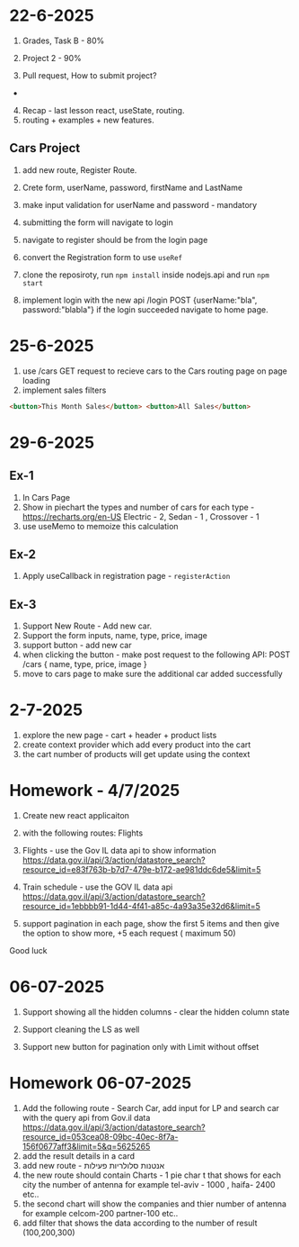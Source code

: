 # 22-6-2025

1. Grades, Task B - 80%
2. Project 2 - 90%

3. Pull request, How to submit project?

-

4. Recap - last lesson react, useState, routing.
5. routing + examples + new features.

## Cars Project

1. add new route, Register Route.
2. Crete form, userName, password, firstName and LastName
3. make input validation for userName and password - mandatory
4. submitting the form will navigate to login
5. navigate to register should be from the login page

6. convert the Registration form to use `useRef`
7. clone the reposiroty, run `npm install` inside nodejs.api and run `npm start`

8. implement login with the new api
   /login POST {userName:"bla", password:"blabla"}
   if the login succeeded navigate to home page.

# 25-6-2025

1. use /cars GET request to recieve cars to the Cars routing page on page loading
2. implement sales filters

```html
<button>This Month Sales</button> <button>All Sales</button>
```

# 29-6-2025

## Ex-1

1. In Cars Page
2. Show in piechart the types and number of cars for each type - https://recharts.org/en-US
   Electric - 2, Sedan - 1 , Crossover - 1
3. use useMemo to memoize this calculation

## Ex-2

1. Apply useCallback in registration page - `registerAction`

## Ex-3

1. Support New Route - Add new car.
2. Support the form inputs, name, type, price, image
3. support button - add new car
4. when clicking the button - make post request to the following API: POST /cars { name, type, price, image }
5. move to cars page to make sure the additional car added successfully

# 2-7-2025

1. explore the new page - cart + header + product lists
2. create context provider which add every product into the cart
3. the cart number of products will get update using the context

# Homework - 4/7/2025

1. Create new react applicaiton
2. with the following routes: Flights
3. Flights - use the Gov IL data api to show information
   https://data.gov.il/api/3/action/datastore_search?resource_id=e83f763b-b7d7-479e-b172-ae981ddc6de5&limit=5
4. Train schedule - use the GOV IL data api
   https://data.gov.il/api/3/action/datastore_search?resource_id=1ebbbb91-1d44-4f41-a85c-4a93a35e32d6&limit=5

5. support pagination in each page, show the first 5 items and then give the option to show more, +5 each request ( maximum 50)

Good luck

# 06-07-2025

1. Support showing all the hidden columns - clear the hidden column state
2. Support cleaning the LS as well

3. Support new button for pagination only with Limit without offset


# Homework 06-07-2025
1. Add the following route - Search Car, add input for LP and search car with the query api from Gov.il data
https://data.gov.il/api/3/action/datastore_search?resource_id=053cea08-09bc-40ec-8f7a-156f0677aff3&limit=5&q=5625265
2. add the result details in a card
3. add new route - אנטנות סלולריות פעילות
4. the new route should contain Charts - 1 pie char t that shows for each city the number of antenna 
for example tel-aviv - 1000 , haifa- 2400 etc..
5. the second chart will show the companies and thier number of antenna for example
celcom-200 partner-100 etc..
6. add filter that shows the data according to the number of result (100,200,300)